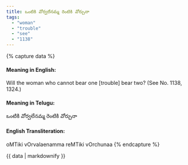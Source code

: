 ```yaml
---
title: ఒంటికి వోర్వలేనమ్మ రెంటికి వోర్చునా
tags:
  - "woman"
  - "trouble"
  - "see"
  - "1138"
---
```


{% capture data %}
#### Meaning in English:
Will the woman who cannot bear one [trouble] bear two?
(See No. 1138, 1324.)

#### Meaning in Telugu:
ఒంటికి వోర్వలేనమ్మ రెంటికి వోర్చునా

#### English Transliteration:
oMTiki vOrvalaenamma reMTiki vOrchunaa
{% endcapture %}

<div class="notice">{{ data | markdownify }}</div>

